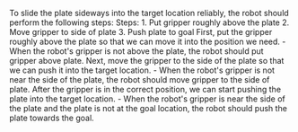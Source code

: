 To slide the plate sideways into the target location reliably, the robot should perform the following steps:
    Steps:  1. Put gripper roughly above the plate  2. Move gripper to side of plate  3. Push plate to goal
    First, put the gripper roughly above the plate so that we can move it into the position we need.
    - When the robot's gripper is not above the plate, the robot should put gripper above plate.
    Next, move the gripper to the side of the plate so that we can push it into the target location.
    - When the robot's gripper is not near the side of the plate, the robot should move gripper to the side of plate.
    After the gripper is in the correct position, we can start pushing the plate into the target location.
    - When the robot's gripper is near the side of the plate and the plate is not at the goal location, the robot should push the plate towards the goal.